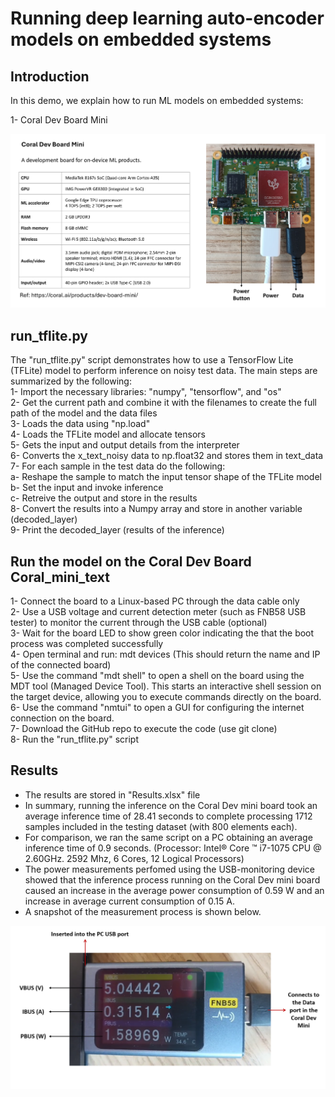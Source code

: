 # Running deep learning auto-encoder models on embedded systems

## Introduction   
In this demo, we explain how to run ML models on embedded systems:      

1- Coral Dev Board Mini   

![Alt text](images/Coral_mini_text.png)

## run_tflite.py
The "run_tflite.py" script demonstrates how to use a TensorFlow Lite (TFLite) model to perform inference on noisy test data.
The main steps are summarized by the following:   
1- Import the necessary libraries: "numpy", "tensorflow", and "os"   
2- Get the current path and combine it with the filenames to create the full path of the model and the data files   
3- Loads the data using "np.load"   
4- Loads the TFLite model and allocate tensors    
5- Gets the input and output details from the interpreter     
6- Converts the x_text_noisy data to np.float32 and stores them in text_data    
7- For each sample in the test data do the following:       
a- Reshape the sample to match the input tensor shape of the TFLite model      
b- Set the input and invoke inference      
c- Retreive the output and store in the results       
8- Convert the results into a Numpy array and store in another variable (decoded_layer)     
9- Print the decoded_layer (results of the inference)  

## Run the model on the Coral Dev Board Coral_mini_text
1- Connect the board to a Linux-based PC through the data cable only    
2- Use a USB voltage and current detection meter (such as FNB58 USB tester) to monitor the current through the USB cable (optional)         
3- Wait for the board LED to show green color indicating the that the boot process was completed successfully     
4- Open terminal and run: mdt devices (This should return the name and IP of the connected board)      
5- Use the command "mdt shell" to open a shell on the board using the MDT tool (Managed Device Tool). This starts an interactive shell session on the target device, allowing you to execute commands directly on the board.     
6- Use the command "nmtui" to open a GUI for configuring the internet connection on the board.        
7- Download the GitHub repo to execute the code (use git clone)     
8- Run the "run_tflite.py" script

## Results
- The results are stored in "Results.xlsx" file
- In summary, running the inference on the Coral Dev mini board took an average inference time of 28.41 seconds to complete processing 1712 samples included in the testing dataset (with 800 elements each).    
- For comparison, we ran the same script on a PC obtaining an average inference time of 0.9 seconds. (Processor: Intel® Core ™ i7-1075 CPU @ 2.60GHz. 2592 Mhz, 6 Cores, 12 Logical Processors)
- The power measurements perfomed using the USB-monitoring device showed that the inference process running on the Coral Dev mini board caused an increase in the average power consumption of 0.59 W and an increase in average current consumption of 0.15 A.
- A snapshot of the measurement process is shown below.

![Alt text](images/Measurement.PNG)
